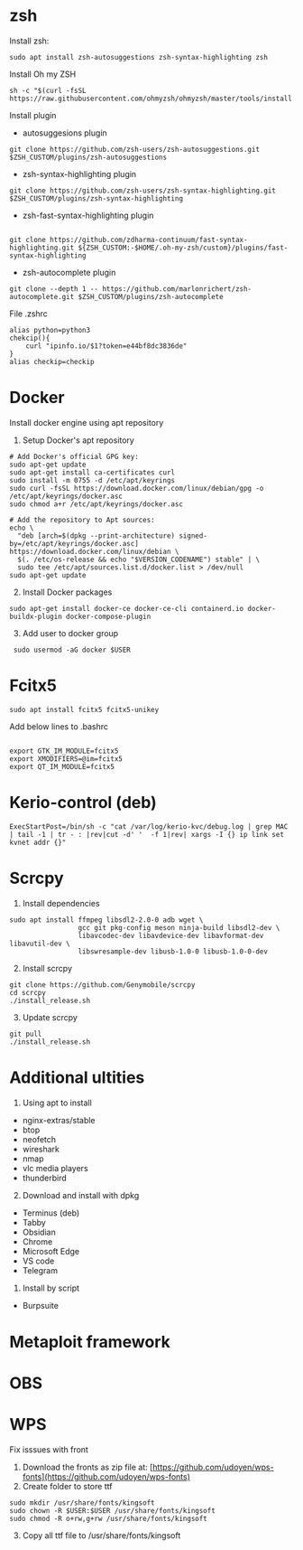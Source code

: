 # zsh
Install zsh:
```
sudo apt install zsh-autosuggestions zsh-syntax-highlighting zsh
```
Install Oh my ZSH
```
sh -c "$(curl -fsSL https://raw.githubusercontent.com/ohmyzsh/ohmyzsh/master/tools/install.sh)"
```

Install plugin
- autosuggesions plugin
```
git clone https://github.com/zsh-users/zsh-autosuggestions.git $ZSH_CUSTOM/plugins/zsh-autosuggestions
```

- zsh-syntax-highlighting plugin
```
git clone https://github.com/zsh-users/zsh-syntax-highlighting.git $ZSH_CUSTOM/plugins/zsh-syntax-highlighting
```

- zsh-fast-syntax-highlighting plugin
```

git clone https://github.com/zdharma-continuum/fast-syntax-highlighting.git ${ZSH_CUSTOM:-$HOME/.oh-my-zsh/custom}/plugins/fast-syntax-highlighting
```
- zsh-autocomplete plugin
```
git clone --depth 1 -- https://github.com/marlonrichert/zsh-autocomplete.git $ZSH_CUSTOM/plugins/zsh-autocomplete
```
File .zshrc
```
alias python=python3
chekcip(){
	curl "ipinfo.io/$1?token=e44bf8dc3836de"
}
alias checkip=checkip
```

# Docker
Install docker engine using apt repository
1. Setup Docker's apt repository
```
# Add Docker's official GPG key:
sudo apt-get update
sudo apt-get install ca-certificates curl
sudo install -m 0755 -d /etc/apt/keyrings
sudo curl -fsSL https://download.docker.com/linux/debian/gpg -o /etc/apt/keyrings/docker.asc
sudo chmod a+r /etc/apt/keyrings/docker.asc

# Add the repository to Apt sources:
echo \
  "deb [arch=$(dpkg --print-architecture) signed-by=/etc/apt/keyrings/docker.asc] https://download.docker.com/linux/debian \
  $(. /etc/os-release && echo "$VERSION_CODENAME") stable" | \
  sudo tee /etc/apt/sources.list.d/docker.list > /dev/null
sudo apt-get update
```
2. Install Docker packages
```
sudo apt-get install docker-ce docker-ce-cli containerd.io docker-buildx-plugin docker-compose-plugin
```
3. Add user to docker group
```
 sudo usermod -aG docker $USER
```

# Fcitx5
```
sudo apt install fcitx5 fcitx5-unikey
```
Add below lines to .bashrc
```

export GTK_IM_MODULE=fcitx5
export XMODIFIERS=@im=fcitx5 
export QT_IM_MODULE=fcitx5
```

# Kerio-control (deb)
```
ExecStartPost=/bin/sh -c "cat /var/log/kerio-kvc/debug.log | grep MAC | tail -1 | tr - : |rev|cut -d' '  -f 1|rev| xargs -I {} ip link set kvnet addr {}"
```
# Scrcpy
1. Install dependencies
```
sudo apt install ffmpeg libsdl2-2.0-0 adb wget \
                 gcc git pkg-config meson ninja-build libsdl2-dev \
                 libavcodec-dev libavdevice-dev libavformat-dev libavutil-dev \
                 libswresample-dev libusb-1.0-0 libusb-1.0-0-dev
```
2. Install scrcpy
```
git clone https://github.com/Genymobile/scrcpy
cd scrcpy
./install_release.sh
```
3. Update scrcpy
```
git pull
./install_release.sh
```
# Additional ultities
1. Using apt to install
- nginx-extras/stable 
- btop 
- neofetch
- wireshark
- nmap
- vlc media players
- thunderbird

2. Download and install with dpkg
- Terminus (deb)
- Tabby
- Obsidian
- Chrome
- Microsoft Edge
- VS code
- Telegram

1. Install by script
- Burpsuite

# Metaploit framework
# OBS
# WPS
Fix isssues with front
1. Download the fronts as zip file at: [https://github.com/udoyen/wps-fonts](https://github.com/udoyen/wps-fonts) 
2. Create folder to store ttf
```
sudo mkdir /usr/share/fonts/kingsoft
sudo chown -R $USER:$USER /usr/share/fonts/kingsoft
sudo chmod -R o+rw,g+rw /usr/share/fonts/kingsoft
```
3. Copy all ttf file to /usr/share/fonts/kingsoft